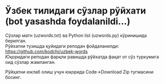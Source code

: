# Ўзбек тилидаги сўзлар рўйхати (bot yasashda foydalanildi...)
Сўзлар матн (uzwords.txt) ва Python list (uzwords.py) кўринишида берилган.<br/>
Рўйхатни тузишда қуйидаги реподан фойдаланилди: https://github.com/kodchi/uzbek-words<br/>
Юқоридаги реподан фарқли равишда рўйхатда фақат от сўз туркумига оид сўзлар жамланган.

Рўйҳатни юклаб олиш учун юқорида Code->Download Zip тугмасини босинг.
